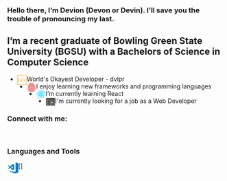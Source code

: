 ### Hello  there, I’m Devion (Devon or Devin). I’ll save you the trouble of pronouncing my last. 

## I’m a recent graduate of Bowling Green State University (BGSU) with a Bachelors of Science in Computer Science
- <img align="left" alt="code2" width="22px" src="code2.svg"/> World's Okayest Developer - dvlpr
- <img align="left" alt="brain" width="22px" src="brain.svg"/>  I enjoy learning new frameworks and programming languages
- <img align="left" alt="react" width="22px" src="react.svg"/> I’m currently learning React
- <img align="left" alt="code" width="22px" src="code.svg"/> I'm currently looking for a job as a Web Developer

### Connect with me:

<br />

### Languages and Tools
[<img align="left" alt="Visual Studio Code" width="26px" src="https://raw.githubusercontent.com/github/explore/80688e429a7d4ef2fca1e82350fe8e3517d3494d/topics/visual-studio-code/visual-studio-code.png" />]